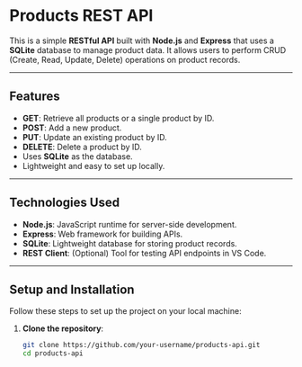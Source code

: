 # Products REST API

This is a simple **RESTful API** built with **Node.js** and **Express** that uses a **SQLite** database to manage product data. It allows users to perform CRUD (Create, Read, Update, Delete) operations on product records.

---

## Features

- **GET**: Retrieve all products or a single product by ID.
- **POST**: Add a new product.
- **PUT**: Update an existing product by ID.
- **DELETE**: Delete a product by ID.
- Uses **SQLite** as the database.
- Lightweight and easy to set up locally.

---

## Technologies Used

- **Node.js**: JavaScript runtime for server-side development.
- **Express**: Web framework for building APIs.
- **SQLite**: Lightweight database for storing product records.
- **REST Client**: (Optional) Tool for testing API endpoints in VS Code.

---

## Setup and Installation

Follow these steps to set up the project on your local machine:

1. **Clone the repository**:
   ```bash
   git clone https://github.com/your-username/products-api.git
   cd products-api

